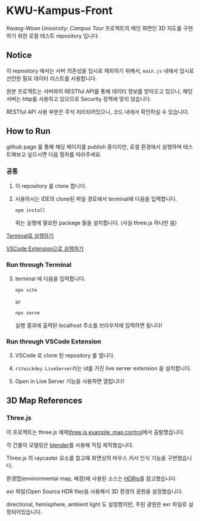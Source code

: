 # KWU-Kampus-Front

*Kwang-Woon University: Campus Tour* 프로젝트의 메인 화면인 3D 지도를 구현하기 위한 로컬 테스트 repository 입니다.

## Notice   

이 repository 에서는 서버 의존성을 임시로 제외하기 위해서, `main.js` 내에서 임시로 선언한 필요 데이터 리스트를 사용합니다.

원본 프로젝트는 서버와의 RESTful API를 통해 데이터 정보를 받아오고 있으나, 해당 서버는 http를 사용하고 있으므로 Security 정책에 맞지 않습니다.   

RESTful API 사용 부분은 주석 처리되어있으니, 코드 내에서 확인하실 수 있습니다.

## How to Run

github page 를 통해 해당 페이지를 publish 중이지만, 로컬 환경에서 실행하며 테스트해보고 싶으시면 다음 절차를 따라주세요.   

### 공통

1. 이 repository 를 clone 합니다.

2. 사용하시는 IDE의 clone된 파일 경로에서 terminal에 다음을 입력합니다.
   ```bash
   npm install
   ```
   위는 실행에 필요한 package 들을 설치합니다. (사실 three.js 하나만 씀)

[Terminal로 실행하기](#run-through-terminal)

[VSCode Extension으로 실행하기](#run-through-vscode-extension)

### Run through Terminal

3. terminal 에 다음을 입력합니다.
   ```bash
   npx vite
   ```
   or
   ```bash
   npx serve
   ```
   실행 결과에 출력된 localhost 주소를 브라우저에 입력하면 됩니다!

### Run through VSCode Extension

3. VSCode 로 clone 된 repository 를 엽니다.

4. `ritwickdey.LiveServer`라는 id를 가진 live server extension 을 설치합니다.

5. Open in Live Server 기능을 사용하면 열립니다!

## 3D Map References

### Three.js

이 프로젝트는 three.js 예제[three.js example: map control](https://threejs.org/examples/?q=map#misc_controls_map)에서 출발했습니다.   

각 건물의 모델링은 [blender](https://www.blender.org/)를 사용해 직접 제작했습니다.   

Three.js 의 raycaster 요소를 참고해 화면상의 마우스 커서 인식 기능을 구현했습니다.   

환경맵(environmental map, 배경)에 사용된 소스는 [HDRIs](https://polyhaven.com/hdris)를 참고했습니다.   

exr 파일(Open Source HDR file)을 사용해서 3D 환경의 광원을 설정했습니다.   

directional, hemisphere, ambient light 도 설정했지만, 주된 광원은 exr 파일로 설정되어있습니다.



